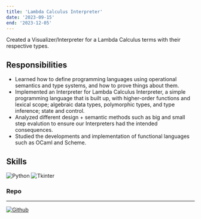 ```yaml
---
title: 'Lambda Calculus Interpreter'
date: '2023-09-15'
end: '2023-12-05'
---
```

Created a Visualizer/Interpreter for a Lambda Calculus terms with their respective types.

## Responsibilities

- Learned how to define programming languages using operational semantics and type systems, and how to prove things about them.
- Implemented an Interpreter for Lambda Calculus Interpreter, a simple programming language that is built up, with higher-order functions and lexical scope; algebraic data types, polymorphic types, and type inference; state and control.
- Analyzed different design + semantic methods such as big and small step evalution to ensure our Interpreters had the intended consequences.
- Studied the developments and implementation of functional languages such as OCaml and Scheme.

## Skills
![Python][Python]
![Tkinter][Tkinter]


### Repo
---
[![Github](https://skillicons.dev/icons?i=github)](https://github.com/ND-CSE-40431/pl-programming-svntii)

[Python]: https://img.shields.io/badge/Python-3776AB?style=for-the-badge&logo=python&logoColor=white
[Tkinter]: https://img.shields.io/badge/Tkinter-008000?style=for-the-badge&logo=Tkinter&logoColor=white